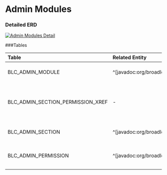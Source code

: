 # Admin Modules

### Detailed ERD

[![Admin Modules Detail](dataModel/AdminModulesDetailedERD.png)](_img/dataModel/AdminModulesDetailedERD.png)

###Tables

| Table               | Related Entity    | Description                                         |
|:--------------------|:------------------|:----------------------------------------------------|
|BLC\_ADMIN\_MODULE       | ^[javadoc:org/broadleafcommerce/openadmin/server/security/domain/AdminModule]          | Represents an admin user.  |
|BLC\_ADMIN\_SECTION\_PERMISSION\_XREF | -      | Cross reference table that points to an admin permission.  |
|BLC\_ADMIN\_SECTION       | ^[javadoc:org/broadleafcommerce/openadmin/server/security/domain/AdminSection]          | Represents an admin section.  |
|BLC\_ADMIN\_PERMISSION | ^[javadoc:org/broadleafcommerce/openadmin/server/security/domain/AdminPermission]          | Represents an admin user permission.  |

